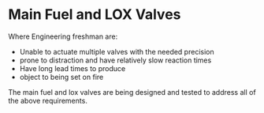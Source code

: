 # Main Fuel and LOX Valves

Where Engineering freshman are:
     
- Unable to actuate multiple valves with the needed precision
- prone to distraction and have relatively slow reaction times
- Have long lead times to produce
- object to being set on fire 

The main fuel and lox valves are being designed and tested to address all of the above requirements.
